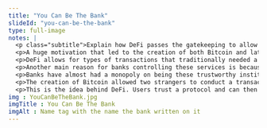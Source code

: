 ```yaml
--- 
title: "You Can Be The Bank"
slideId: "you-can-be-the-bank"
type: full-image
notes: |
  <p class="subtitle">Explain how DeFi passes the gatekeeping to allow users to hold roles that were traditionally restricted to banks. Discuss how a third party institution can create the trust needed to complete financial transactions, the tradeoff being the extra expense taken by banks for their services.</p>
  <p>A huge motivation that led to the creation of both Bitcoin and later DeFi has been the desire to circumvent unfair gatekeeping institutions, in this case, banks.</p>
  <p>DeFi allows for types of transactions that traditionally needed a bank to be conducted. There are a variety of reasons that these institutions were given this almost exclusive privilege. One is the liability that these banks undertake when allowing unverified actors to use their services. AML/KYC laws state that banks must verify the identity of those using their services, otherwise they are liable.</p>
  <p>Another main reason for banks controlling these services is because they were a third party institution that had the required capital. They provided value in the form of establishing trust between two other parties wanting to conduct a transaction. The economic principle of trust is simple. The less trust, the more people or institutions that have to be brought into the transaction, raising the cost for the original two parties.</p>
  <p>Banks have almost had a monopoly on being these trustworthy institutions. They also had the capital to provide banking services. Now decentralized networks have proven to be viable, especially at establishing trust through a protocol, or a set of rules that govern a network.</p>
  <p>The creation of Bitcoin allowed two strangers to conduct a transaction without the need for any entity to come in, facilitate the transaction, and take a cut of the asset or money being transferred. If banks are not needed to establish trust, and individuals have the capital that allows them to conduct transactions that were previously restricted to investment institutions, then why are banks needed?</p
  <p>This is the idea behind DeFi. Users trust a protocol and can then offer loans and other financial instruments. Trust is secured through established rules that are transparent to everybody. The technology to circumvent banks exists and is gaining rapidly, in terms of applications, money, and users.</p>
img : YouCanBeTheBank.jpg
imgTitle : You Can Be The Bank
imgAlt : Name tag with the name the bank written on it
---
```

